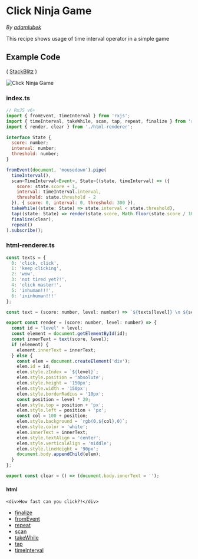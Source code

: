 # Click Ninja Game

_By_ [_adamlubek_](https://github.com/adamlubek)

This recipe shows usage of time interval operator in a simple game

## Example Code

\( [StackBlitz](https://stackblitz.com/edit/rxjs-click-ninja?file=index.ts) \)

![Click Ninja Game](https://drive.google.com/uc?export=view&id=1VT8umN-jtaqBfcKtlCwZ3w805qe3bXWN)

### index.ts

```javascript
// RxJS v6+
import { fromEvent, TimeInterval } from 'rxjs';
import { timeInterval, takeWhile, scan, tap, repeat, finalize } from 'rxjs/operators';
import { render, clear } from './html-renderer';

interface State {
  score: number;
  interval: number;
  threshold: number;
}

fromEvent(document, 'mousedown').pipe(
  timeInterval(),
  scan<TimeInterval<Event>, State>((state, timeInterval) => ({
    score: state.score + 1,
    interval: timeInterval.interval,
    threshold: state.threshold - 2
  }), { score: 0, interval: 0, threshold: 300 }),
  takeWhile((state: State) => state.interval < state.threshold),
  tap((state: State) => render(state.score, Math.floor(state.score / 10))),
  finalize(clear),
  repeat()
).subscribe();
```

### html-renderer.ts

```javascript
const texts = {
  0: 'click, click',
  1: 'keep clicking',
  2: 'wow',
  3: 'not tired yet?!',
  4: 'click master!',
  5: 'inhuman!!!',
  6: 'ininhuman!!!'
};

const text = (score: number, level: number) => `${texts[level]} \n ${score}`;

export const render = (score: number, level: number) => {
  const id = 'level' + level;
  const element = document.getElementById(id);
  const innerText = text(score, level);
  if (element) {
    element.innerText = innerText;
  } else {
    const elem = document.createElement('div');
    elem.id = id;
    elem.style.zIndex = `${level}`;
    elem.style.position = 'absolute';
    elem.style.height = '150px';
    elem.style.width = '150px';
    elem.style.borderRadius = '10px';
    const position = level * 20;
    elem.style.top = position + 'px';
    elem.style.left = position + 'px';
    const col = 100 + position;
    elem.style.background = `rgb(0,${col},0)`;
    elem.style.color = 'white';
    elem.innerText = innerText;
    elem.style.textAlign = 'center';
    elem.style.verticalAlign = 'middle';
    elem.style.lineHeight = '90px';
    document.body.appendChild(elem);
  }
};

export const clear = () => (document.body.innerText = '');
```

#### html

```text
<div>How fast can you click?!</div>
```

* [finalize](../operators/utility/finalize.md)
* [fromEvent](../operators/creation/fromevent.md)
* [repeat](../operators/utility/repeat.md)
* [scan](../operators/transformation/scan.md)
* [takeWhile](../operators/filtering/takewhile.md)
* [tap](../operators/utility/do.md)
* [timeInterval](../operators/utility/timeinterval.md)

